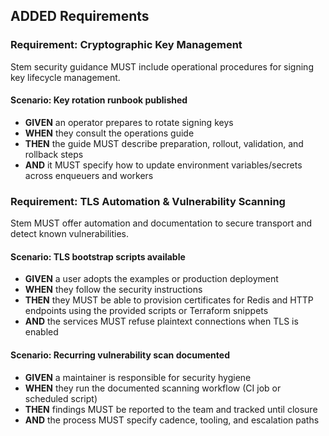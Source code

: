 ## ADDED Requirements

### Requirement: Cryptographic Key Management
Stem security guidance MUST include operational procedures for signing key lifecycle management.
#### Scenario: Key rotation runbook published
- **GIVEN** an operator prepares to rotate signing keys
- **WHEN** they consult the operations guide
- **THEN** the guide MUST describe preparation, rollout, validation, and rollback steps
- **AND** it MUST specify how to update environment variables/secrets across enqueuers and workers

### Requirement: TLS Automation & Vulnerability Scanning
Stem MUST offer automation and documentation to secure transport and detect known vulnerabilities.
#### Scenario: TLS bootstrap scripts available
- **GIVEN** a user adopts the examples or production deployment
- **WHEN** they follow the security instructions
- **THEN** they MUST be able to provision certificates for Redis and HTTP endpoints using the provided scripts or Terraform snippets
- **AND** the services MUST refuse plaintext connections when TLS is enabled

#### Scenario: Recurring vulnerability scan documented
- **GIVEN** a maintainer is responsible for security hygiene
- **WHEN** they run the documented scanning workflow (CI job or scheduled script)
- **THEN** findings MUST be reported to the team and tracked until closure
- **AND** the process MUST specify cadence, tooling, and escalation paths
